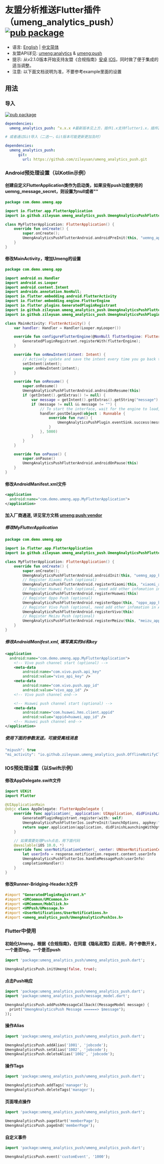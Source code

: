 # 友盟分析推送Flutter插件（umeng_analytics_push） [![pub package](https://img.shields.io/pub/v/umeng_analytics_push)](https://pub.flutter-io.cn/packages/umeng_analytics_push)

- 语言: [English](https://github.com/zileyuan/umeng_analytics_push) | [中文简体](https://github.com/zileyuan/umeng_analytics_push/blob/master/README_zh.md)
- 友盟API详见: [umeng:analytics](https://mobile.umeng.com/analytics) & [umeng:push](https://mobile.umeng.com/push)
- 提示: 从v2.1.0版本开始支持友盟《合规指南》[安卓](https://developer.umeng.com/docs/119267/detail/182050) [IOS](https://developer.umeng.com/docs/119267/detail/185919)，同时做了便于集成的适当调整。
- 注意: 以下面文档说明为准，不要参考example里面的设置

## 用法

### 导入

[![pub package](https://img.shields.io/pub/v/umeng_analytics_push)](https://pub.flutter-io.cn/packages/umeng_analytics_push)

```yaml
dependencies:
  umeng_analytics_push: ^x.x.x #最新版本见上方，插件1.x支持flutter1.x，插件2.x支持flutter2.x

# 或者通过Git导入（二选一，Git版本可能更新更加及时）

dependencies:
  umeng_analytics_push:
      git:
        url: https://github.com/zileyuan/umeng_analytics_push.git
```

### Android预处理设置（以Kotlin示例）

#### 创建自定义FlutterApplication类作为启动类，如果没有push功能使用的uemng_message_secret，则设置为null或者""

```kotlin
package com.demo.umeng.app

import io.flutter.app.FlutterApplication
import io.github.zileyuan.umeng_analytics_push.UmengAnalyticsPushFlutterAndroid

class MyFlutterApplication: FlutterApplication() {
    override fun onCreate() {
        super.onCreate();
        UmengAnalyticsPushFlutterAndroid.androidPreInit(this, "uemng_app_key", "channel", "uemng_message_secret")
    }
}
```

#### 修改MainActivity，增加Umeng的设置

```kotlin
package com.demo.umeng.app

import android.os.Handler
import android.os.Looper
import android.content.Intent
import androidx.annotation.NonNull;
import io.flutter.embedding.android.FlutterActivity
import io.flutter.embedding.engine.FlutterEngine
import io.flutter.plugins.GeneratedPluginRegistrant
import io.github.zileyuan.umeng_analytics_push.UmengAnalyticsPushFlutterAndroid
import io.github.zileyuan.umeng_analytics_push.UmengAnalyticsPushPlugin

class MainActivity: FlutterActivity() {
    var handler: Handler = Handler(Looper.myLooper())

    override fun configureFlutterEngine(@NonNull flutterEngine: FlutterEngine) {
        GeneratedPluginRegistrant.registerWith(flutterEngine);
    }

    override fun onNewIntent(intent: Intent) {
        // Actively update and save the intent every time you go back to the front desk, and then you can get the latest intent
        setIntent(intent);
        super.onNewIntent(intent);
    }

    override fun onResume() {
        super.onResume()
        UmengAnalyticsPushFlutterAndroid.androidOnResume(this)
        if (getIntent().getExtras() != null) {
            var message = getIntent().getExtras().getString("message")
            if (message != null && message != "") {
                // To start the interface, wait for the engine to load, and send it to the interface with a delay of 5 seconds
                handler.postDelayed(object : Runnable {
                    override fun run() {
                        UmengAnalyticsPushPlugin.eventSink.success(message)
                    }
                }, 5000)
            }
        }
    }

    override fun onPause() {
        super.onPause()
        UmengAnalyticsPushFlutterAndroid.androidOnPause(this)
    }
}
```

#### 修改AndroidManifest.xml文件

```xml
<application
  android:name="com.demo.umeng.app.MyFlutterApplication">
</application>
```

#### 加入厂商通道, 详见官方文档 [umeng:push:vendor](https://developer.umeng.com/docs/67966/detail/98589)

##### 修改MyFlutterApplication

```kotlin
package com.demo.umeng.app

import io.flutter.app.FlutterApplication
import io.github.zileyuan.umeng_analytics_push.UmengAnalyticsPushFlutterAndroid

class MyFlutterApplication: FlutterApplication() {
    override fun onCreate() {
        super.onCreate();
        UmengAnalyticsPushFlutterAndroid.androidInit(this, "uemng_app_key", "channel", "uemng_message_secret")
        // Register Xiaomi Push (optional)
        UmengAnalyticsPushFlutterAndroid.registerXiaomi(this, "xiaomi_app_id", "xiaomi_app_key")
        // Register Huawei Push (optional, need add other infomation in AndroidManifest.xml)
        UmengAnalyticsPushFlutterAndroid.registerHuawei(this)
        // Register Oppo Push (optional)
        UmengAnalyticsPushFlutterAndroid.registerOppo(this, "oppo_app_key", "oppo_app_secret")
        // Register Vivo Push (optional, need add other infomation in AndroidManifest.xml)
        UmengAnalyticsPushFlutterAndroid.registerVivo(this)
        // Register Meizu Push (optional)
        UmengAnalyticsPushFlutterAndroid.registerMeizu(this, "meizu_app_id", "meizu_app_key")
    }
}
```

##### 修改AndroidManifest.xml, 填写真实的Id和key

```xml
<application
  android:name="com.demo.umeng.app.MyFlutterApplication">
    <!-- Vivo push channel start (optional) -->
    <meta-data
        android:name="com.vivo.push.api_key"
        android:value="vivo_api_key" />
    <meta-data
        android:name="com.vivo.push.app_id"
        android:value="vivo_app_id" />
    <!-- Vivo push channel end-->

    <!-- Huawei push channel start (optional) -->
    <meta-data
        android:name="com.huawei.hms.client.appid"
        android:value="appid=huawei_app_id" />
    <!-- Huawei push channel end-->
</application>
```

##### 使用下面的参数发送，可接受离线消息

```js
"mipush": true
"mi_activity": "io.github.zileyuan.umeng_analytics_push.OfflineNotifyClickActivity"  
```

### IOS预处理设置（以Swift示例）

#### 修改AppDelegate.swift文件

```swift
import UIKit
import Flutter

@UIApplicationMain
@objc class AppDelegate: FlutterAppDelegate {
    override func application(_ application: UIApplication, didFinishLaunchingWithOptions launchOptions: [UIApplication.LaunchOptionsKey: Any]?) -> Bool {
        GeneratedPluginRegistrant.register(with: self)
        UmengAnalyticsPushFlutterIos.iosPreInit(launchOptions, appkey:"uemng_app_key", channel:"appstore");
        return super.application(application, didFinishLaunchingWithOptions: launchOptions)
    }

    // 如果需要处理Push点击，用下面代码
    @available(iOS 10.0, *)
    override func userNotificationCenter(_ center: UNUserNotificationCenter, didReceive response: UNNotificationResponse, withCompletionHandler completionHandler: @escaping () -> Void) {
        let userInfo = response.notification.request.content.userInfo
        UmengAnalyticsPushFlutterIos.handleMessagePush(userInfo)
        completionHandler()
    }
}
```

#### 修改Runner-Bridging-Header.h文件

```objectivec
#import "GeneratedPluginRegistrant.h"
#import <UMCommon/UMCommon.h>
#import <UMCommon/MobClick.h>
#import <UMPush/UMessage.h>
#import <UserNotifications/UserNotifications.h>
#import <umeng_analytics_push/UmengAnalyticsPushIos.h>
```

### Flutter中使用

#### 初始化Umeng，根据《合规指南》，在同意《隐私政策》后调用，两个参数开关，一个是否log，一个是否push

```dart
import 'package:umeng_analytics_push/umeng_analytics_push.dart';

UmengAnalyticsPush.initUmeng(false, true);
```

#### 点击Push响应

```dart
import 'package:umeng_analytics_push/umeng_analytics_push.dart';
import 'package:umeng_analytics_push/message_model.dart';

UmengAnalyticsPush.addPushMessageCallback((MessageModel message) {
  print("UmengAnalyticsPush Message ======> $message");
});
```

#### 操作Alias

```dart
import 'package:umeng_analytics_push/umeng_analytics_push.dart';

UmengAnalyticsPush.addAlias('1001', 'jobcode');
UmengAnalyticsPush.setAlias('1002', 'jobcode');
UmengAnalyticsPush.deleteAlias('1002', 'jobcode');
```

#### 操作Tags

```dart
import 'package:umeng_analytics_push/umeng_analytics_push.dart';

UmengAnalyticsPush.addTags('manager');
UmengAnalyticsPush.deleteTags('manager');
```

#### 页面埋点操作

```dart
import 'package:umeng_analytics_push/umeng_analytics_push.dart';

UmengAnalyticsPush.pageStart('memberPage');
UmengAnalyticsPush.pageEnd('memberPage');
```

#### 自定义事件

```dart
import 'package:umeng_analytics_push/umeng_analytics_push.dart';

UmengAnalyticsPush.event('customEvent', '1000');
```
